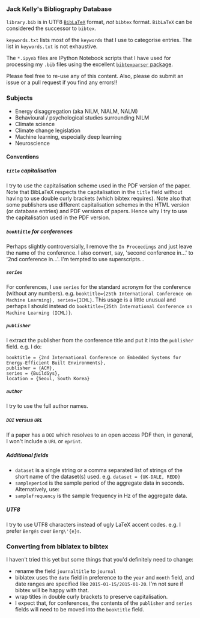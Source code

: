 ### Jack Kelly's Bibliography Database

`library.bib` is in UTF8
[`BibLaTeX`](https://www.ctan.org/pkg/biblatex?lang=en) format, _not_
`bibtex` format.  `BibLaTeX` can be considered the successor to `bibtex`.

`keywords.txt` lists most of the `keywords` that I use to categorise
entries.  The list in `keywords.txt` is not exhaustive.

The `*.ipynb` files are IPython Notebook scripts that I have used for
processing my `.bib` files using the excellent [`bibtexparser` package](http://bibtexparser.readthedocs.org).

Please feel free to re-use any of this content.  Also, please do
submit an issue or a pull request if you find any errors!!

### Subjects

* Energy disaggregation (aka NILM, NIALM, NALM)
* Behavioural / psychological studies surrounding NILM
* Climate science
* Climate change legislation
* Machine learning, especially deep learning
* Neuroscience

#### Conventions

##### `title` capitalisation

I try to use the capitalisation scheme used in the PDF version of the
paper.  Note that BibLaTeX respects the capitalisation in the `title`
field without having to use double curly brackets (which bibtex
requires).  Note also that some publishers use different
capitalisation schemes in the HTML version (or database entries) and
PDF versions of papers.  Hence why I try to use the capitalisation
used in the PDF version.


##### `booktitle` for conferences

Perhaps slightly controversially, I remove the `In Proceedings` and
just leave the name of the conference.  I also convert, say, 'second
conference in...' to '2nd conference in...'.  I'm tempted to use
superscripts...


##### `series`

For conferences, I use `series` for the standard acronym for the
conference (without any numbers).  e.g. `booktitle={25th International
Conference on Machine Learning}, series={ICML}`.  This usage is a
little unusual and perhaps I should instead do `booktitle={25th International
Conference on Machine Learning (ICML)}`.


##### `publisher`

I extract the publisher from the conference title and put it into the
`publisher` field.  e.g. I do:

```
booktitle = {2nd International Conference on Embedded Systems for
Energy-Efficient Built Environments},
publisher = {ACM},
series = {BuildSys},
location = {Seoul, South Korea}
```

##### `author`

I try to use the full author names.


##### `DOI` versus `URL`

If a paper has a `DOI` which resolves to an open access PDF then, in
general, I won't include a `URL` or `eprint`.


##### Additional fields

* `dataset` is a single string or a comma separated list of strings of
  the short name of the dataset(s) used.  e.g. `dataset = {UK-DALE,
  REDD}`
* `sampleperiod` is the sample period of the aggregate data in
seconds. Alternatively, use:
*  `samplefrequency` is the sample frequency in Hz of the aggregate data.


##### UTF8

I try to use UTF8 characters instead of ugly LaTeX accent codes.
e.g. I prefer `Bergés` over `Berg\'{e}s`.


### Converting from biblatex to bibtex

I haven't tried this yet but some things that you'd definitely need to
change:

* rename the field `journaltitle` to `journal`
* biblatex uses the `date` field in preference to the `year` and
  `month` field, and date ranges are specified like
  `2015-01-15/2015-01-20`.  I'm not sure if bibtex will be happy with
  that.
* wrap titles in double curly brackets to preserve capitalisation.
* I expect that, for conferences, the contents of the `publisher` and
  `series` fields will need to be moved into the `booktitle` field.
